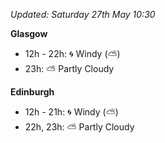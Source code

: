 *Updated: Saturday 27th May 10:30*

**Glasgow**

* 12h - 22h: :cyclone: Windy (:partly_sunny:)
* 23h: :partly_sunny: Partly Cloudy

**Edinburgh**

* 12h - 21h: :cyclone: Windy (:partly_sunny:)
* 22h, 23h: :partly_sunny: Partly Cloudy
